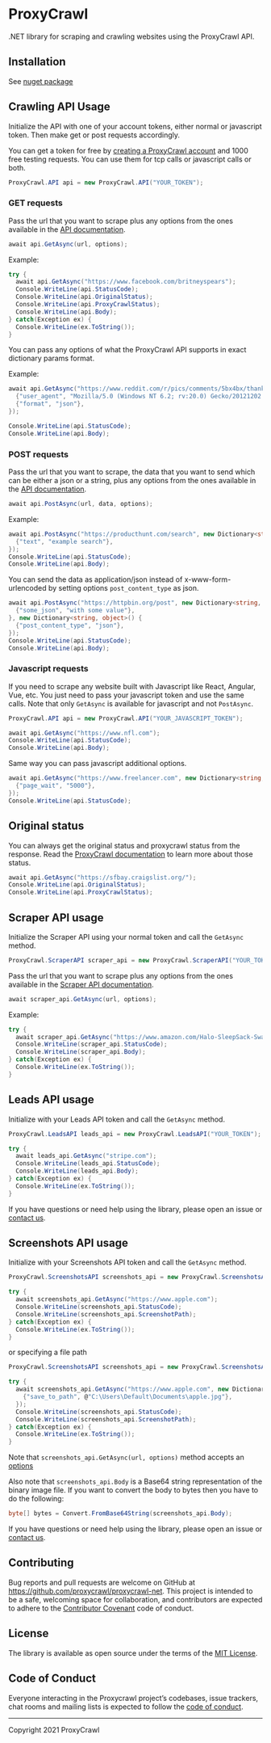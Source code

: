 # ProxyCrawl

.NET library for scraping and crawling websites using the ProxyCrawl API.

## Installation

See [nuget package](https://www.nuget.org/packages/ProxyCrawlAPI/)

## Crawling API Usage

Initialize the API with one of your account tokens, either normal or javascript token. Then make get or post requests accordingly.

You can get a token for free by [creating a ProxyCrawl account](https://proxycrawl.com/signup) and 1000 free testing requests. You can use them for tcp calls or javascript calls or both.

```csharp
ProxyCrawl.API api = new ProxyCrawl.API("YOUR_TOKEN");
```

### GET requests

Pass the url that you want to scrape plus any options from the ones available in the [API documentation](https://proxycrawl.com/dashboard/docs).

```csharp
await api.GetAsync(url, options);
```

Example:

```csharp
try {
  await api.GetAsync("https://www.facebook.com/britneyspears");
  Console.WriteLine(api.StatusCode);
  Console.WriteLine(api.OriginalStatus);
  Console.WriteLine(api.ProxyCrawlStatus);
  Console.WriteLine(api.Body);
} catch(Exception ex) {
  Console.WriteLine(ex.ToString());
}
```

You can pass any options of what the ProxyCrawl API supports in exact dictionary params format.

Example:

```csharp
await api.GetAsync("https://www.reddit.com/r/pics/comments/5bx4bx/thanks_obama/", new Dictionary<string, object>() {
  {"user_agent", "Mozilla/5.0 (Windows NT 6.2; rv:20.0) Gecko/20121202 Firefox/30.0"},
  {"format", "json"},
});

Console.WriteLine(api.StatusCode);
Console.WriteLine(api.Body);
```

### POST requests

Pass the url that you want to scrape, the data that you want to send which can be either a json or a string, plus any options from the ones available in the [API documentation](https://proxycrawl.com/dashboard/docs).

```csharp
await api.PostAsync(url, data, options);
```

Example:

```csharp
await api.PostAsync("https://producthunt.com/search", new Dictionary<string, object>() {
  {"text", "example search"},
});
Console.WriteLine(api.StatusCode);
Console.WriteLine(api.Body);
```

You can send the data as application/json instead of x-www-form-urlencoded by setting options `post_content_type` as json.

```csharp
await api.PostAsync("https://httpbin.org/post", new Dictionary<string, object>() {
  {"some_json", "with some value"},
}, new Dictionary<string, object>() {
  {"post_content_type", "json"},
});
Console.WriteLine(api.StatusCode);
Console.WriteLine(api.Body);
```

### Javascript requests

If you need to scrape any website built with Javascript like React, Angular, Vue, etc. You just need to pass your javascript token and use the same calls. Note that only `GetAsync` is available for javascript and not `PostAsync`.

```csharp
ProxyCrawl.API api = new ProxyCrawl.API("YOUR_JAVASCRIPT_TOKEN");
```

```csharp
await api.GetAsync("https://www.nfl.com");
Console.WriteLine(api.StatusCode);
Console.WriteLine(api.Body);
```

Same way you can pass javascript additional options.

```csharp
await api.GetAsync("https://www.freelancer.com", new Dictionary<string, object>() {
  {"page_wait", "5000"},
});
Console.WriteLine(api.StatusCode);
```

## Original status

You can always get the original status and proxycrawl status from the response. Read the [ProxyCrawl documentation](https://proxycrawl.com/dashboard/docs) to learn more about those status.

```csharp
await api.GetAsync("https://sfbay.craigslist.org/");
Console.WriteLine(api.OriginalStatus);
Console.WriteLine(api.ProxyCrawlStatus);
```

## Scraper API usage

Initialize the Scraper API using your normal token and call the `GetAsync` method.

```csharp
ProxyCrawl.ScraperAPI scraper_api = new ProxyCrawl.ScraperAPI("YOUR_TOKEN");
```

Pass the url that you want to scrape plus any options from the ones available in the [Scraper API documentation](https://proxycrawl.com/docs/scraper-api/parameters).

```csharp
await scraper_api.GetAsync(url, options);
```

Example:

```csharp
try {
  await scraper_api.GetAsync("https://www.amazon.com/Halo-SleepSack-Swaddle-Triangle-Neutral/dp/B01LAG1TOS");
  Console.WriteLine(scraper_api.StatusCode);
  Console.WriteLine(scraper_api.Body);
} catch(Exception ex) {
  Console.WriteLine(ex.ToString());
}
```

## Leads API usage

Initialize with your Leads API token and call the `GetAsync` method.

```csharp
ProxyCrawl.LeadsAPI leads_api = new ProxyCrawl.LeadsAPI("YOUR_TOKEN");

try {
  await leads_api.GetAsync("stripe.com");
  Console.WriteLine(leads_api.StatusCode);
  Console.WriteLine(leads_api.Body);
} catch(Exception ex) {
  Console.WriteLine(ex.ToString());
}
```

If you have questions or need help using the library, please open an issue or [contact us](https://proxycrawl.com/contact).

## Screenshots API usage

Initialize with your Screenshots API token and call the `GetAsync` method.

```csharp
ProxyCrawl.ScreenshotsAPI screenshots_api = new ProxyCrawl.ScreenshotsAPI("YOUR_TOKEN");

try {
  await screenshots_api.GetAsync("https://www.apple.com");
  Console.WriteLine(screenshots_api.StatusCode);
  Console.WriteLine(screenshots_api.ScreenshotPath);
} catch(Exception ex) {
  Console.WriteLine(ex.ToString());
}
```

or specifying a file path

```csharp
ProxyCrawl.ScreenshotsAPI screenshots_api = new ProxyCrawl.ScreenshotsAPI("YOUR_TOKEN");

try {
  await screenshots_api.GetAsync("https://www.apple.com", new Dictionary<string, object>() {
    {"save_to_path", @"C:\Users\Default\Documents\apple.jpg"},
  });
  Console.WriteLine(screenshots_api.StatusCode);
  Console.WriteLine(screenshots_api.ScreenshotPath);
} catch(Exception ex) {
  Console.WriteLine(ex.ToString());
}
```

Note that `screenshots_api.GetAsync(url, options)` method accepts an [options](https://proxycrawl.com/docs/screenshots-api/parameters)

Also note that `screenshots_api.Body` is a Base64 string representation of the binary image file.
If you want to convert the body to bytes then you have to do the following:

```csharp
byte[] bytes = Convert.FromBase64String(screenshots_api.Body);
```

If you have questions or need help using the library, please open an issue or [contact us](https://proxycrawl.com/contact).

## Contributing

Bug reports and pull requests are welcome on GitHub at https://github.com/proxycrawl/proxycrawl-net. This project is intended to be a safe, welcoming space for collaboration, and contributors are expected to adhere to the [Contributor Covenant](http://contributor-covenant.org) code of conduct.

## License

The library is available as open source under the terms of the [MIT License](http://opensource.org/licenses/MIT).

## Code of Conduct

Everyone interacting in the Proxycrawl project’s codebases, issue trackers, chat rooms and mailing lists is expected to follow the [code of conduct](https://github.com/proxycrawl/proxycrawl-net/blob/master/CODE_OF_CONDUCT.md).

---

Copyright 2021 ProxyCrawl
